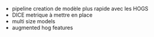 - pipeline creation de modèle plus rapide avec les HOGS
- DICE metrique à mettre en place
- multi size models
- augmented hog features